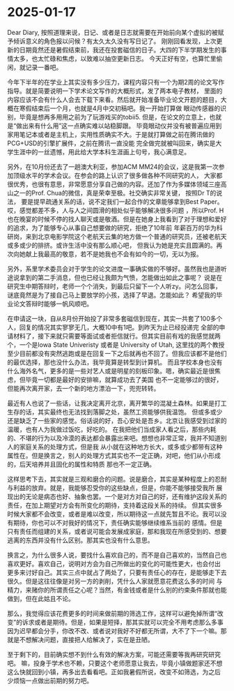 # 2025-01-17

Dear Diary, 按照道理来说，日记、或者是日志就需要在开始前向某个虚拟的被赋予倾诉意义的角色报以问候？有太久太久没有写日记了。
刚刚回看发现，上次更新的日期竟然还是暑假结束前，我还在投套磁信的日子。大四的下半学期发生的事情太多，也太忙碌和焦虑，以致难以抽空更新日志。
今天正好有空，也算忙里偷闲，就记录一番吧。

今年下半年的在学业上其实没有多少压力，课程内容只有一个为期2周的论文写作指导。就是简要说明一下学术论文写作的大概形式，发了两本电子教材，
里面的内容应该不会有什么人会去下载下来看。然后就开始准备毕业论文开题的题目，大概在寒假结束后一个月，也就是4月中交初稿吧。我一开始打算做
眼动传感器的识别，毕竟是想再多用用之前为了玩游戏买的tobii5. 但是，在论文的立意上，也就是“做出来有什么用”这一点确实难以站稳脚跟。
毕竟眼动仪并没有被普遍应用到家用笔记本或者是主机上，实用性质确实不大。于是就打算做之前在腾讯做的PCG+USD的引擎扩展件，之前在腾讯一直没能
完全做完就被叫回来，确实是大学生涯中的一丝遗憾，用此给大学本科生涯画上句号，我心满意足。

另外，在10月份还去了一趟澳大利亚，参加ACM MM24的会议，这是我第一次参加顶级水平的学术会议。在参会的路上认识了很多做各种不同研究的人，
大家都很优秀，也很有意思，非常愿意分享自己做的内容。还加了作为多媒体领域三座高山之一的Prof. Chua的微信，真是荣幸至极。社交确实非常关键，
按照Dr T的说法， 要是提早疏通关系的话，说不定我们一起合作的文章能够拿到Best Paper。哎，感觉都差不多，人与人之间圆滑的相处似乎能够解决很多问题
，所以Prof. H也在晚宴的时候不停的找人聊天或是敬酒。但是在她身上我看到了对于理想和爱好的追求，为了能够专心从事自己想要做的研究，拒绝了10年前
年薪百万的华为科研岗，来到北京电影学院这个老航天云集的地方做一个普通的研究员，还被老航天或多或少的排挤。或许生活中没有那么顺心吧，
但我认为她是充实且圆满的。再次向她献上我最高的敬意，若不是她我也不会有如今的一切，无以为报。

另外，系里学术委员会对于学生的论文进度一事确实做的不够好。虽然我也是道听途说拿到的第二手消息，但也已经让我颇为气愤，怎能做出如此之事呢？
说是在研究生中期答辩时，老师一个个消失，到最后只留下一个人听zy。问怎么回事，谜底竟然是为了接自己马上要放学的小孩，选择了早退。怎能如此？
希望我的毕业论文答辩时能够一帆风顺吧。

在申请这一块，自从8月份开始投了非常多套磁信到现在，其实一共套了100多个人，回复的情况其实寥寥无几，大概10中有1吧。到昨天为止已经投递完
全部的申请材料了，接下来就只需要等面试或者拒信就行。但其实目前有戏的我感觉就两个，一个是Iowa State Univeristy 或者是 University of Utah,
这里找的两个教授至少目前都没有突然逃跑或是在回复一下之后就再也不回了。但我应该都不是他们的最优选择，那也没什么办法，我毕竟算是转型到计算机。
而且学校本身也没有什么海外名气，更多的是一些对艺人或是明星的刻板印象。嗯，确实最近是很焦虑，但毕竟一切都是最好的安排嘛，就算成功去了美国
也不一定能够过的很好，但能再次离开家，去一个新的地方漂泊一下，兜兜转转。

最近有人也说了一些话，让我决定离开北京，离开繁华的混凝土森林。如果是打工生存的话，其实最终也无法找到落脚之处，虽然工资能够供我温饱。
但或多或少还是缺乏了一些家的感觉。俗话说的好，吾心安处是吾乡。北京让我感受到过家的温暖，也有人为我做过饭吃，好吃的。
在我把他们当成家人看之后，那些内耗的、不堪的行为以及冷漠的表达都会暴露出来吧。想想也非常正常，我并不知道别人的家庭关系的处理方式，但是我
从小就在这种地方长大，或多或少都带有这种属性在。但是换言之，别人的处理方式其实也不一定正确，对吧，他们从小形成的，后天培养并且固化的属性和特质
那也不一定正确。

这样思考下去，其实就是三观和磨合的问题。说是磨合，其实是某种程度上的忍耐与利益的放弃。就是，我能够忍受你的这些缺点，但是，你能不能够接受我所
展现出的无论是病态也好、抽象也罢。一个是对方对自己的好，还有维护这段关系的责任，在加上期望对方会有所变化的期待，支持着这段关系的持续。
但其实很多时候大家都不会改变，或者是难以改变，所以期待这一点就先暂且不论。我可以没有期待，你也可以不对我好的情况下，责任确实能够继续维系当前的
感情。但是只有责任而组建的关系，或者说可能会发展成家庭，那和我现在所感受到的、想要逃离的东西并没有什么区别。那其实也没有什么意思。

换言之，为什么很多人说，要找什么喜欢自己的，而不是自己喜欢的，当然自己也喜欢更好。喜欢自己，说明对方会为自己所做出的变化的可能性更大，也会付出
更多来讨好自己。其实三点中就占了两处了，只要有责任心的存在，是能够走下去很久。但是这往往像是对另一方的剥削，凭什么人家就愿意花费这么多的时间
与精力，来赌你的所谓责任之心呢？当然，有金钱或者是什么别的约束条件那就也能做到，但在此姑且不论。

那么，我觉得应该花费更多的时间来做前期的筛选工作，这样可以避免掉所谓“改变”的诉求或者是期待。但是，如果是短择，那其实就可以完全不用考虑那么多事
因为迟早都会分手，你改不改、或者说对我好不好都无所谓，大不了下一个嘛。那就是不想解决问题，直接把人给解决了，实在是丑陋。

至于剩下的，目前确实想不到什么有效的解决方案，可能还需要等我再研究研究吧。
嘛，投身于学术也不赖，只要这个老师愿意让我去，毕竟小镇做题家还不想这么快就回到小镇，再多出去看看吧。正如我暑假所说，改变不如筛选，为之后
少烦恼一点做出前期的努力吧。